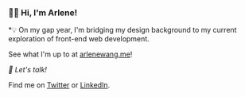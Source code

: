 ### :woman_technologist: Hi, I'm Arlene!

*:bulb: On my gap year, I'm bridging my design background to my current exploration of front-end web development.

See what I'm up to at [arlenewang.me](https://arlenewang.me)!



*:incoming_envelope: Let's talk!*

Find me on [Twitter](https://www.twitter.com/arlenewangg) or [LinkedIn](https://www.linkedin.com/arlene-wang).

